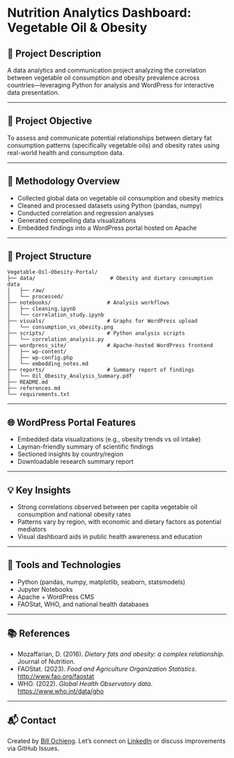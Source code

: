 # Nutrition Analytics Dashboard: Vegetable Oil & Obesity

## 📘 Project Description
A data analytics and communication project analyzing the correlation between vegetable oil consumption and obesity prevalence across countries—leveraging Python for analysis and WordPress for interactive data presentation.

---

## 🎯 Project Objective
To assess and communicate potential relationships between dietary fat consumption patterns (specifically vegetable oils) and obesity rates using real-world health and consumption data.

---

## 🧪 Methodology Overview
- Collected global data on vegetable oil consumption and obesity metrics
- Cleaned and processed datasets using Python (pandas, numpy)
- Conducted correlation and regression analyses
- Generated compelling data visualizations
- Embedded findings into a WordPress portal hosted on Apache

---

## 📂 Project Structure
```
Vegetable-Oil-Obesity-Portal/
├── data/                        # Obesity and dietary consumption data
│   ├── raw/
│   └── processed/
├── notebooks/                  # Analysis workflows
│   ├── cleaning.ipynb
│   └── correlation_study.ipynb
├── visuals/                    # Graphs for WordPress upload
│   └── consumption_vs_obesity.png
├── scripts/                    # Python analysis scripts
│   └── correlation_analysis.py
├── wordpress_site/             # Apache-hosted WordPress frontend
│   ├── wp-content/
│   ├── wp-config.php
│   └── embedding_notes.md
├── reports/                    # Summary report of findings
│   └── Oil_Obesity_Analysis_Summary.pdf
├── README.md
├── references.md
└── requirements.txt
```

---

## 🌐 WordPress Portal Features
- Embedded data visualizations (e.g., obesity trends vs oil intake)
- Layman-friendly summary of scientific findings
- Sectioned insights by country/region
- Downloadable research summary report

---

## 💡 Key Insights
- Strong correlations observed between per capita vegetable oil consumption and national obesity rates
- Patterns vary by region, with economic and dietary factors as potential mediators
- Visual dashboard aids in public health awareness and education

---

## 🧠 Tools and Technologies
- Python (pandas, numpy, matplotlib, seaborn, statsmodels)
- Jupyter Notebooks
- Apache + WordPress CMS
- FAOStat, WHO, and national health databases

---

## 📚 References
- Mozaffarian, D. (2016). *Dietary fats and obesity: a complex relationship*. Journal of Nutrition.
- FAOStat. (2023). *Food and Agriculture Organization Statistics*. http://www.fao.org/faostat
- WHO. (2022). *Global Health Observatory data*. https://www.who.int/data/gho

---

## 📬 Contact
Created by [Bill Ochieng](https://github.com/BillOchieng). Let’s connect on [LinkedIn](https://linkedin.com/in/) or discuss improvements via GitHub Issues.
